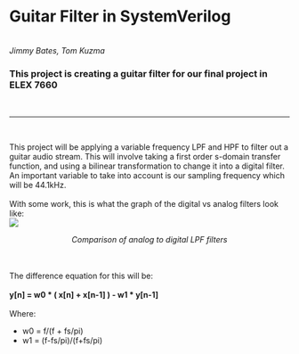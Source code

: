 <h1> Guitar Filter in SystemVerilog </h1>
<br>
<i> Jimmy Bates, Tom Kuzma</i>
<br><h3> This project is creating a guitar filter for our final project in ELEX 7660 </h3><br><hr /><br>

This project will be applying a variable frequency LPF and HPF to filter out a guitar audio stream. This will involve taking a first order s-domain transfer function, and using a bilinear transformation to change it into a digital filter. An important variable to take into account is our sampling frequency which will be 44.1kHz.<br><br>
With some work, this is what the graph of the digital vs analog filters look like:<br>
<img src="https://i.imgur.com/uqeMbO5.jpg"><i><p style="text-align: center">Comparison of analog to digital LPF filters</p></i>
<br><br>The difference equation for this will be:
<br><br><b>y[n] = w0 * ( x[n] + x[n-1] ) - w1 * y[n-1] </b><br><br>Where:<ul><li>w0 = f/(f + fs/pi)</li><li>w1 = (f-fs/pi)/(f+fs/pi)</li></ul>

